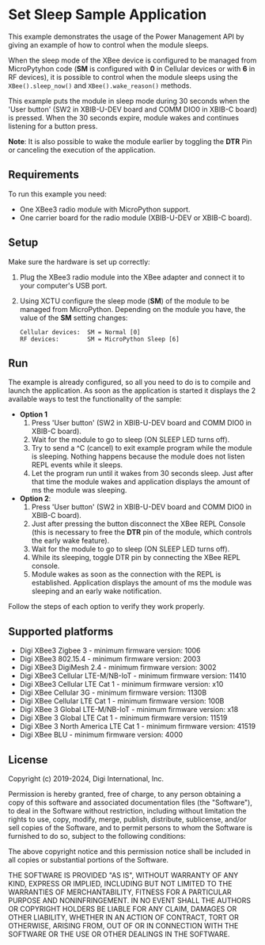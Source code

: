 Set Sleep Sample Application
============================

This example demonstrates the usage of the Power Management API by giving an
example of how to control when the module sleeps.

When the sleep mode of the XBee device is configured to be managed from
MicroPytyhon code (**SM** is configured with **0** in Cellular devices or with
**6** in RF devices), it is possible to control when the module sleeps using
the `XBee().sleep_now()` and `XBee().wake_reason()` methods.

This example puts the module in sleep mode during 30 seconds when the 'User
button' (SW2 in XBIB-U-DEV board and COMM DIO0 in XBIB-C board) is pressed.
When the 30 seconds expire, module wakes and continues listening for a button
press.

**Note**: It is also possible to wake the module earlier by toggling the
**DTR** Pin or canceling the execution of the application.

Requirements
------------

To run this example you need:

* One XBee3 radio module with MicroPython support.
* One carrier board for the radio module (XBIB-U-DEV or XBIB-C board).

Setup
-----

Make sure the hardware is set up correctly:

1. Plug the XBee3 radio module into the XBee adapter and connect it to your
   computer's USB port.
2. Using XCTU configure the sleep mode (**SM**) of the module to be managed
   from MicroPython. Depending on the module you have, the value of the **SM**
   setting changes:

       Cellular devices:  SM = Normal [0]
       RF devices:        SM = MicroPython Sleep [6]

Run
---

The example is already configured, so all you need to do is to compile and
launch the application. As soon as the application is started it displays
the 2 available ways to test the functionality of the sample:

* **Option 1**
  1. Press 'User button' (SW2 in XBIB-U-DEV board and COMM DIO0 in
     XBIB-C board).
  2. Wait for the module to go to sleep (ON SLEEP LED turns off).
  3. Try to send a ^C (cancel) to exit example program while the module is
     sleeping. Nothing happens because the module does not listen REPL events
     while it sleeps.
  4. Let the program run until it wakes from 30 seconds sleep. Just after that
     time the module wakes and application displays the amount of ms the module
     was sleeping.
* **Option 2**:
  1. Press 'User button' (SW2 in XBIB-U-DEV board and COMM DIO0 in
     XBIB-C board).
  2. Just after pressing the button disconnect the XBee REPL Console (this is
     necessary to free the **DTR** pin of the module, which controls the early
     wake feature).
  3. Wait for the module to go to sleep (ON SLEEP LED turns off).
  4. While its sleeping, toggle DTR pin by connecting the XBee REPL console.
  5. Module wakes as soon as the connection with the REPL is established.
     Application displays the amount of ms the module was sleeping and an
     early wake notification.

Follow the steps of each option to verify they work properly.

Supported platforms
-------------------

* Digi XBee3 Zigbee 3 - minimum firmware version: 1006
* Digi XBee3 802.15.4 - minimum firmware version: 2003
* Digi XBee3 DigiMesh 2.4 - minimum firmware version: 3002
* Digi XBee3 Cellular LTE-M/NB-IoT - minimum firmware version: 11410
* Digi XBee3 Cellular LTE Cat 1 - minimum firmware version: x10
* Digi XBee Cellular 3G - minimum firmware version: 1130B
* Digi XBee Cellular LTE Cat 1 - minimum firmware version: 100B
* Digi XBee 3 Global LTE-M/NB-IoT - minimum firmware version: x18
* Digi XBee 3 Global LTE Cat 1 - minimum firmware version: 11519
* Digi XBee 3 North America LTE Cat 1 - minimum firmware version: 41519
* Digi XBee BLU - minimum firmware version: 4000

License
-------

Copyright (c) 2019-2024, Digi International, Inc.

Permission is hereby granted, free of charge, to any person obtaining a copy
of this software and associated documentation files (the "Software"), to deal
in the Software without restriction, including without limitation the rights
to use, copy, modify, merge, publish, distribute, sublicense, and/or sell
copies of the Software, and to permit persons to whom the Software is
furnished to do so, subject to the following conditions:

The above copyright notice and this permission notice shall be included in all
copies or substantial portions of the Software.

THE SOFTWARE IS PROVIDED "AS IS", WITHOUT WARRANTY OF ANY KIND, EXPRESS OR
IMPLIED, INCLUDING BUT NOT LIMITED TO THE WARRANTIES OF MERCHANTABILITY,
FITNESS FOR A PARTICULAR PURPOSE AND NONINFRINGEMENT. IN NO EVENT SHALL THE
AUTHORS OR COPYRIGHT HOLDERS BE LIABLE FOR ANY CLAIM, DAMAGES OR OTHER
LIABILITY, WHETHER IN AN ACTION OF CONTRACT, TORT OR OTHERWISE, ARISING FROM,
OUT OF OR IN CONNECTION WITH THE SOFTWARE OR THE USE OR OTHER DEALINGS IN THE
SOFTWARE.
